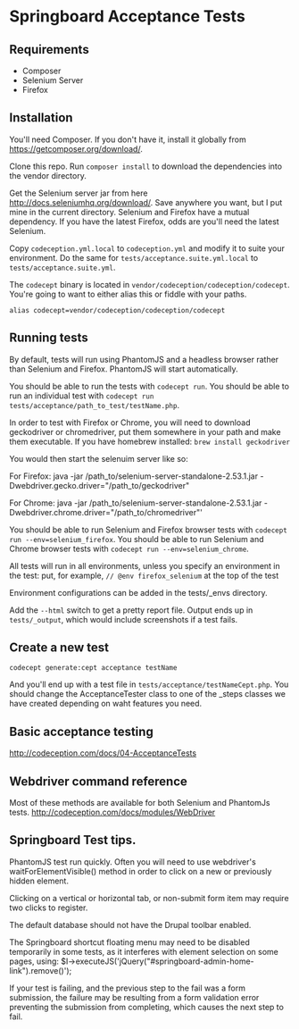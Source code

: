 # Springboard Acceptance Tests

## Requirements

 - Composer
 - Selenium Server
 - Firefox

## Installation

You'll need Composer.  If you don't have it, install it globally from https://getcomposer.org/download/.

Clone this repo.  Run `composer install` to download the dependencies into the vendor directory.

Get the Selenium server jar from here http://docs.seleniumhq.org/download/.  Save anywhere you want, but I put mine in the current directory. Selenium and Firefox have a mutual dependency. If you have the latest Firefox, odds are you'll need the latest Selenium.

Copy `codeception.yml.local` to `codeception.yml` and modify it to suite your environment. Do the same for `tests/acceptance.suite.yml.local` to `tests/acceptance.suite.yml`.

The `codecept` binary is located in `vendor/codeception/codeception/codecept`.  You're going to want to either alias this or fiddle with your paths.

````
alias codecept=vendor/codeception/codeception/codecept
````

## Running tests

By default, tests will run using PhantomJS and a headless browser rather than Selenium and Firefox. PhantomJS will start automatically.

You should be able to run the tests with `codecept run`.
You should be able to run an individual test with `codecept run tests/acceptance/path_to_test/testName.php`.

In order to test with Firefox or Chrome, you will need to download geckodriver or chromedriver, put them somewhere in your path and make them executable.
If you have homebrew installed: `brew install geckodriver`

You would then start the selenuim server like so:

For Firefox:
java -jar /path_to/selenium-server-standalone-2.53.1.jar -Dwebdriver.gecko.driver="/path_to/geckodriver"

For Chrome:
java -jar /path_to/selenium-server-standalone-2.53.1.jar -Dwebdriver.chrome.driver="/path_to/chromedriver"'

You should be able to run Selenium and Firefox browser tests with `codecept run --env=selenium_firefox`.
You should be able to run Selenium and Chrome browser tests with `codecept run --env=selenium_chrome`.

All tests will run in all environments, unless you specify an environment in the test:
put, for example, `// @env firefox_selenium` at the top of the test

Environment configurations can be added in the tests/_envs directory.

Add the `--html` switch to get a pretty report file.  Output ends up in `tests/_output`, which would include screenshots if a test fails.

## Create a new test

````
codecept generate:cept acceptance testName
````

And you'll end up with a test file in `tests/acceptance/testNameCept.php`. You should change the AcceptanceTester class to one of the _steps classes we have created depending on waht features you need.

## Basic acceptance testing

http://codeception.com/docs/04-AcceptanceTests

## Webdriver command reference
Most of these methods are available for both Selenium and PhantomJs tests.
http://codeception.com/docs/modules/WebDriver

## Springboard Test tips.
PhantomJS test run quickly. Often you will need to use webdriver's waitForElementVisible() method in order to click on a new or previously hidden element.

Clicking on a vertical or horizontal tab, or non-submit form item may require two clicks to register.

The default database should not have the  Drupal toolbar enabled.

The Springboard shortcut floating menu may need to be disabled temporarily in some tests,  as it interferes with element selection on some pages, using: $I->executeJS('jQuery("#springboard-admin-home-link").remove()');

If your test is failing, and the previous step to the fail was a form submission, the failure may be resulting from a form validation error preventing the submission from completing, which causes the next step to fail.


